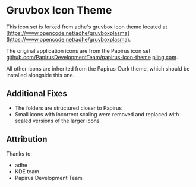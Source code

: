 # Gruvbox Icon Theme

This icon set is forked from adhe's gruvbox icon theme located at [https://www.opencode.net/adhe/gruvboxplasma](https://www.opencode.net/adhe/gruvboxplasma).

The original application icons are from the Papirus icon set [github.com/PapirusDevelopmentTeam/papirus-icon-theme](github.com/PapirusDevelopmentTeam/papirus-icon-theme) [pling.com](https://www.pling.com/p/1166289/).

All other icons are inherited from the Papirus-Dark theme, which should be installed alongside this one.

## Additional Fixes

- The folders are structured closer to Papirus
- Small icons with incorrect scaling were removed and replaced with scaled versions of the larger icons

## Attribution

Thanks to:
- adhe
- KDE team
- Papirus Development Team
